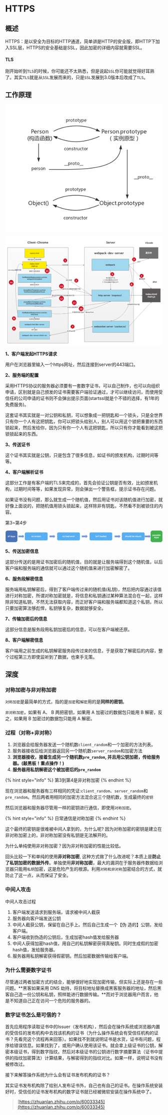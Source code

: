 # HTTPS

## 概述

HTTPS：是以安全为目标的HTTP通道，简单讲是HTTP的安全版，即HTTP下加入SSL层，HTTPS的安全基础是SSL，因此加密的详细内容就需要SSL。

#### TLS

刚开始听到`TLS`的时候，你可能还不太熟悉，但是说起`SSL`你可能就觉得好耳熟了。其实`TLS`就是从`SSL`发展而来的，只是`SSL`发展到3.0版本后改成了`TLS`。

## 工作原理

![](../.gitbook/assets/image%20%2827%29.png)

![](../.gitbook/assets/image%20%28188%29.png)

**1、客户端发起HTTPS请求**

用户在浏览器里输入一个https网址，然后连接到server的443端口。

**2、服务端的配置**

采用HTTPS协议的服务器必须要有一套数字证书，可以自己制作，也可以向组织申请，区别就是自己颁发的证书需要客户端验证通过，才可以继续访问，而使用受信任的公司申请的证书则不会弹出提示页面\(startssl就是个不错的选择，有1年的免费服务\)。

这套证书其实就是一对公钥和私钥，可以想象成一把钥匙和一个锁头，只是全世界只有你一个人有这把钥匙，你可以把锁头给别人，别人可以用这个锁把重要的东西锁起来，然后发给你，因为只有你一个人有这把钥匙，所以只有你才能看到被这把锁锁起来的东西。

**3、传送证书**

这个证书其实就是公钥，只是包含了很多信息，如证书的颁发机构，过期时间等等。

**4、客户端解析证书**

这部分工作是有客户端的TLS来完成的，首先会验证公钥是否有效，比如颁发机构，过期时间等等，如果发现异常，则会弹出一个警告框，提示证书存在问题。

如果证书没有问题，那么就生成一个随机值，然后用证书对该随机值进行加密，就好像上面说的，把随机值用锁头锁起来，这样除非有钥匙，不然看不到被锁住的内容。

第3~第4步

![](../.gitbook/assets/image%20%2814%29.png)

**5、传送加密信息**

这部分传送的是用证书加密后的随机值，目的就是让服务端得到这个随机值，以后客户端和服务端的通信就可以通过这个随机值来进行加密解密了。

**6、服务段解密信息**

服务端用私钥解密后，得到了客户端传过来的随机值\(私钥\)，然后把内容通过该值进行对称加密，所谓对称加密就是，将信息和私钥通过某种算法混合在一起，这样除非知道私钥，不然无法获取内容，而正好客户端和服务端都知道这个私钥，所以只要加密算法够彪悍，私钥够复杂，数据就够安全。

**7、传输加密后的信息**

这部分信息是服务段用私钥加密后的信息，可以在客户端被还原。

**8、客户端解密信息**

客户端用之前生成的私钥解密服务段传过来的信息，于是获取了解密后的内容，整个过程第三方即使监听到了数据，也束手无策。

## 深度

### 对称加密与非对称加密

`对称加密`是最简单的方式，指的是`加密`和`解密`用的是**同样的密钥**。

`非对称加密`，如果有 A、 B 两把密钥，如果用 A 加密过的数据包只能用 B 解密，反之，如果用 B 加密过的数据包只能用 A 解密。

### 过程（对称+非对称）

1. 浏览器会给服务器发送一个随机数`client_random`和一个加密的方法列表。
2. 服务器接收后给浏览器返回另一个随机数`server_random`和加密方法
3. **浏览器接收，接着生成另一个随机数`pre_random`, 并且用公钥加密，传给服务器。\(敲黑板！重点操作！\)**
4. **服务器用私钥解密这个被加密后的`pre_random`**

{% hint style="info" %}
第3到第4是非对称加密
{% endhint %}

现在浏览器和服务器有三样相同的凭证:`client_random`、`server_random`和`pre_random`。然后两者用相同的加密方法混合这三个随机数，生成最终的`密钥`

然后浏览器和服务器尽管用一样的密钥进行通信，即使用`对称加密`。

{% hint style="info" %}
日常通信是对称加密
{% endhint %}

这个最终的密钥是很难被中间人拿到的，为什么呢? 因为对称加密的密钥是建立在非对称加密上的，非对称加密没有私钥是无法解开的。

为什么单纯使用非对称加密？因为非对称加密的性能比较低。

回头比较一下和单纯的使用**非对称加密**, 这种方式做了什么改进呢？本质上是**防止了私钥加密的数据外传**。单独使用**非对称加密**，最大的漏洞在于服务器传数据给浏览器只能用`私钥`加密，这是危险产生的根源。利用`对称和非对称`加密结合的方式，就防止了这一点，从而保证了安全。

### 中间人攻击

中间人攻击过程 

1. 客户端发送请求到服务端，请求被中间人截获
2. 服务器向客户端发送公钥
3. 中间人截获公钥，保留在自己手上。然后自己生成一个【伪 造的】公钥，发给客户端。
4. 客户端收到伪造的公钥后，生成加密hash值发给服务器
5. 中间人获得加密hash值，用自己的私钥解密获得真秘钥。同时生成假的加密hash值，发给服务器。
6. 服务器用私钥解密获得假密钥。然后加密数据传输给客户端。

### 为什么需要数字证书

尽管通过两者加密方式的结合，能够很好地实现加密传输，但实际上还是存在一些问题。**黑客如果采用 DNS 劫持，将目标地址替换成黑客服务器的地址，然后黑客自己造一份公钥和私钥，照样能进行数据传输。**而对于浏览器用户而言，他是不知道自己正在访问一个危险的服务器的。

### 数字证书怎么是可信的？

首先应用程序读取证书中的Issuer（发布机构），然后会在操作系统或浏览器内置的受信任的发布机构中去找该机构的证书（为什么操作系统会有受信任机构的证书？先看完这个流程再来回答）。如果找不到就说明证书是水货，证书有问题，程序给错误信息。如果找到了，或用户确认使用该证书。就会拿上级证书的公钥，解密本级证书，得到数字指纹。然后对本级证书的公钥进行数字摘要算法（证书中提供的指纹加密算法）计算结果，与解密得到的指纹对比。如果一样，说明证书没有被修改过。

接下来解答操作系统为什么会有证书发布机构的证书？

其实证书发布机构除了给别人发布证书外，自己也有自己的证书。在操作系统安装好时，受信任的证书发布机构的数字证书就已经被微软安装在操作系统中了。

> [https://zhuanlan.zhihu.com/p/60033345](https://zhuanlan.zhihu.com/p/60033345)






